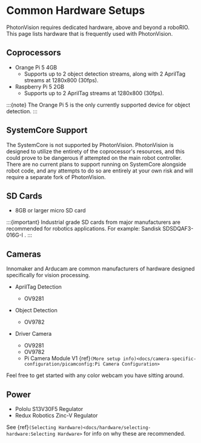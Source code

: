 # Common Hardware Setups

PhotonVision requires dedicated hardware, above and beyond a roboRIO. This page lists hardware that is frequently used with PhotonVision.

## Coprocessors

- Orange Pi 5 4GB
  - Supports up to 2 object detection streams, along with 2 AprilTag streams at 1280x800 (30fps).
- Raspberry Pi 5 2GB
  - Supports up to 2 AprilTag streams at 1280x800 (30fps).

:::{note}
The Orange Pi 5 is the only currently supported device for object detection.
:::

## SystemCore Support

The SystemCore is not supported by PhotonVision. PhotonVision is designed to utilize the entirety of the coprocessor's resources, and this could prove to be dangerous if attempted on the main robot controller.
There are no current plans to support running on SystemCore alongside robot code, and any attempts to do so are entirely at your own risk and will require a separate fork of PhotonVision.

## SD Cards

- 8GB or larger micro SD card

:::{important}
Industrial grade SD cards from major manufacturers are recommended for robotics applications. For example: Sandisk SDSDQAF3-016G-I .
:::

## Cameras

Innomaker and Arducam are common manufacturers of hardware designed specifically for vision processing.

- AprilTag Detection
  - OV9281

- Object Detection
  - OV9782

- Driver Camera
  - OV9281
  - OV9782
  - Pi Camera Module V1 {ref}`(More setup info)<docs/camera-specific-configuration/picamconfig:Pi Camera Configuration>`

Feel free to get started with any color webcam you have sitting around.

## Power

- Pololu S13V30F5 Regulator
- Redux Robotics Zinc-V Regulator

See {ref}`(Selecting Hardware)<docs/hardware/selecting-hardware:Selecting Hardware>` for info on why these are recommended.

